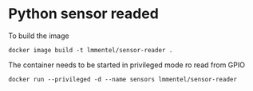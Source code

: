 
# Python sensor readed

To build the image

```
docker image build -t lmmentel/sensor-reader .
```

The container needs to be started in privileged mode ro read from GPIO

```
docker run --privileged -d --name sensors lmmentel/sensor-reader
```
